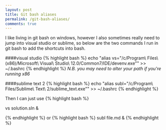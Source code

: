 ```yaml
---
layout: post
title: Git bash aliases
permalink: /git-bash-aliases/
comments: true
---
```

I like living in git bash on windows, however I also sometimes really need to jump into visual studio or sublime, so below are the two commands I run in git bash to add the shortcuts into bash.

####visual studio
{% highlight bash %}
echo "alias vs=\"/c/Program\ Files\ \(x86\)/Microsoft\ Visual\ Studio\ 12.0/Common7/IDE/devenv.exe\"" >> ~/.bashrc
{% endhighlight %}
_N.B. you may need to alter your path if you're running x86_

####sublime text 2
{% highlight bash %}
echo "alias subl=\"/c/Program\ Files/Sublime\ Text\ 2/sublime_text.exe\"" >> ~/.bashrc
{% endhighlight %}


Then I can just use
{% highlight bash %}

vs solution.sln &

{% endhighlight %}
or
{% highlight bash %}
subl file.md &
{% endhighlight %}